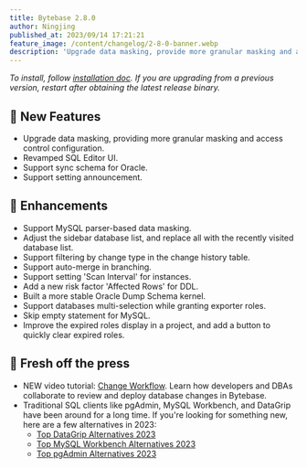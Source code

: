 ```yaml
---
title: Bytebase 2.8.0
author: Ningjing
published_at: 2023/09/14 17:21:21
feature_image: /content/changelog/2-8-0-banner.webp
description: 'Upgrade data masking, provide more granular masking and access control configuration. Revamped SQL Editor UI.'
---
```


_To install, follow [installation doc](/docs/get-started/install/overview). If you are upgrading from a previous version, restart after obtaining the latest release binary._

## 🚀 New Features

- Upgrade data masking, providing more granular masking and access control configuration.
- Revamped SQL Editor UI.
- Support sync schema for Oracle.
- Support setting announcement.

## 🎄 Enhancements

- Support MySQL parser-based data masking.
- Adjust the sidebar database list, and replace all with the recently visited database list.
- Support filtering by change type in the change history table.
- Support auto-merge in branching.
- Support setting 'Scan Interval' for instances.
- Add a new risk factor 'Affected Rows' for DDL.
- Built a more stable Oracle Dump Schema kernel.
- Support databases multi-selection while granting exporter roles.
- Skip empty statement for MySQL.
- Improve the expired roles display in a project, and add a button to quickly clear expired roles.

## 📰 Fresh off the press

- NEW video tutorial: [Change Workflow](https://youtu.be/RYMuX3rgPbE?si=GA0sWW1DDtQBOkuu). Learn how developers and DBAs collaborate to review and deploy database changes in Bytebase.
- Traditional SQL clients like pgAdmin, MySQL Workbench, and DataGrip have been around for a long time. If you're looking for something new, here are a few alternatives in 2023:
  - [Top DataGrip Alternatives 2023](/blog/top-datagrip-alternative/)
  - [Top MySQL Workbench Alternatives 2023](/blog/top-mysql-workbench-alternative/)
  - [Top pgAdmin Alternatives 2023](/blog/top-pgadmin-alternative/)
